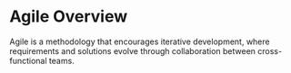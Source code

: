# Agile Overview
Agile is a methodology that encourages iterative development, where requirements and solutions evolve through collaboration between cross-functional teams.